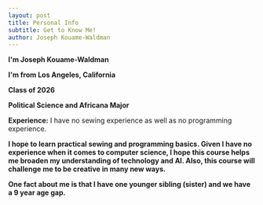 ```yaml
---
layout: post
title: Personal Info
subtitle: Get to Know Me!
author: Joseph Kouame-Waldman
---
```


**I'm Joseph Kouame-Waldman**

**I'm from Los Angeles, California**

**Class of 2026**

**Political Science and Africana Major**

**Experience:**
I have no sewing experience as well as no programming experience. 

**I hope to learn practical sewing and programming basics. Given I have no experience when it comes to computer science, I hope this course helps me broaden my understanding of technology and AI. Also, this course will challenge me to be creative in many new ways.**

**One fact about me is that I have one younger sibling (sister) and we have a 9 year age gap.**























